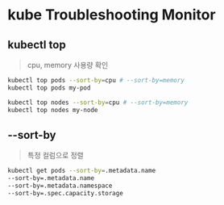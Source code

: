 # kube Troubleshooting Monitor

## kubectl top

> cpu, memory 사용량 확인

```sh
kubectl top pods --sort-by=cpu # --sort-by=memory
kubectl top pods my-pod

kubectl top nodes --sort-by=cpu # --sort-by=memory
kubectl top nodes my-node
```

## --sort-by

> 특정 컬럼으로 정렬

```sh
kubectl get pods --sort-by=.metadata.name
--sort-by=.metadata.name
--sort-by=.metadata.namespace
--sort-by=.spec.capacity.storage
```
